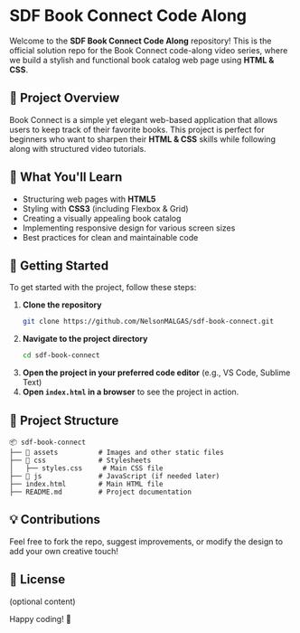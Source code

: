 # SDF Book Connect Code Along

Welcome to the **SDF Book Connect Code Along** repository! This is the official solution repo for the Book Connect code-along video series, where we build a stylish and functional book catalog web page using **HTML & CSS**.


## 📌 Project Overview
Book Connect is a simple yet elegant web-based application that allows users to keep track of their favorite books. This project is perfect for beginners who want to sharpen their **HTML & CSS** skills while following along with structured video tutorials.

## 🎯 What You'll Learn
- Structuring web pages with **HTML5**
- Styling with **CSS3** (including Flexbox & Grid)
- Creating a visually appealing book catalog
- Implementing responsive design for various screen sizes
- Best practices for clean and maintainable code

## 🚀 Getting Started
To get started with the project, follow these steps:

1. **Clone the repository**
   ```sh
   git clone https://github.com/NelsonMALGAS/sdf-book-connect.git
   ```
2. **Navigate to the project directory**
   ```sh
   cd sdf-book-connect
   ```
3. **Open the project in your preferred code editor** (e.g., VS Code, Sublime Text)
4. **Open `index.html` in a browser** to see the project in action.

## 📂 Project Structure
```
📦 sdf-book-connect
├── 📂 assets          # Images and other static files
├── 📂 css             # Stylesheets
│   ├── styles.css     # Main CSS file
├── 📂 js              # JavaScript (if needed later)
├── index.html        # Main HTML file
├── README.md         # Project documentation
```


## 💡 Contributions
Feel free to fork the repo, suggest improvements, or modify the design to add your own creative touch!

## 📜 License
(optional content)


Happy coding! 🚀


